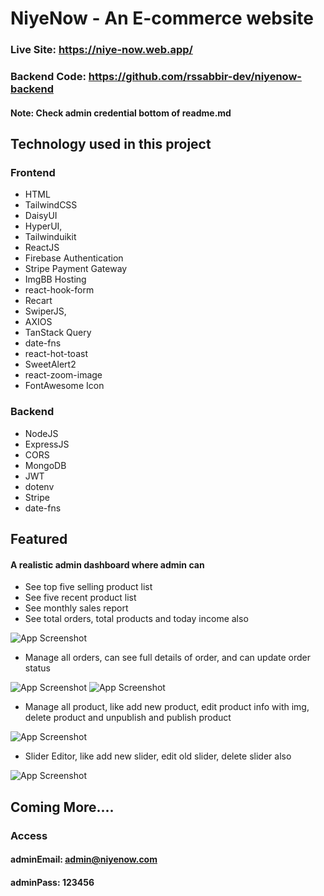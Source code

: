 # NiyeNow - An E-commerce website
### Live Site: https://niye-now.web.app/
### Backend Code: https://github.com/rssabbir-dev/niyenow-backend
#### Note: Check admin credential bottom of readme.md

## Technology used in this project
### Frontend
- HTML
- TailwindCSS
- DaisyUI
- HyperUI,
- Tailwinduikit
- ReactJS
- Firebase Authentication
- Stripe Payment Gateway
- ImgBB Hosting
- react-hook-form
- Recart
- SwiperJS,
- AXIOS
- TanStack Query
- date-fns
- react-hot-toast
- SweetAlert2
- react-zoom-image
- FontAwesome Icon

### Backend
- NodeJS
- ExpressJS
- CORS
- MongoDB
- JWT
- dotenv
- Stripe
- date-fns

## Featured
#### A realistic admin dashboard where admin can
- See top five selling product list
- See five recent product list
- See monthly sales report
- See total orders, total products and today income also

![App Screenshot](https://i.ibb.co/qFBLqM7/Screenshot-51.png)

- Manage all orders, can see full details of order, and can update order status

![App Screenshot](https://i.ibb.co/28TDjRN/Screenshot-52.png)
![App Screenshot](https://i.ibb.co/YBDyRTP/Screenshot-53.png)

- Manage all product, like add new product, edit product info with img, delete product and unpublish and publish product

![App Screenshot](https://i.ibb.co/9b09bYW/Screenshot-54.png)

- Slider Editor, like add new slider, edit old slider, delete slider also

![App Screenshot](https://i.ibb.co/J2XK0D4/Screenshot-55.png)


## Coming More....

### Access
#### adminEmail: admin@niyenow.com
#### adminPass: 123456